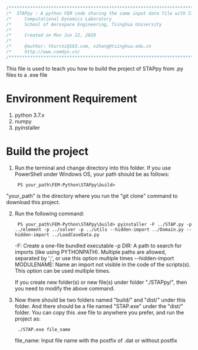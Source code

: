 ```cpp
/*****************************************************************************/
/*  STAPpy : A python FEM code sharing the same input data file with STAP90  */
/*     Computational Dynamics Laboratory                                     */
/*     School of Aerospace Engineering, Tsinghua University                  */
/*                                                                           */
/*     Created on Mon Jun 22, 2020                                           */
/*                                                                           */
/*     @author: thurcni@163.com, xzhang@tsinghua.edu.cn                      */
/*     http://www.comdyn.cn/                                                 */
/*****************************************************************************/
```

This file is used to teach you how to build the project of STAPpy from .py files to a .exe file

# Environment Requirement
1. python 3.7.x
2. numpy
3. pyinstaller

# Build the project
1. Run the terminal and change directory into this folder. If you use PowerShell under Windows OS, your path should be as follows:

        PS your_path\FEM-Python\STAPpy\build>

"your_path" is the directory where you run the "git clone" command to download this project.

2. Run the following command:

        PS your_path\FEM-Python\STAPpy\build> pyinstaller -F ../STAP.py -p ../element -p ../solver -p ../utils --hidden-import ../Domain.py --hidden-import ../LoadCaseData.py
    
    -F: Create a one-file bundled executable
    -p DIR: A path to search for imports (like using PYTHONPATH). Multiple paths are allowed, separated by ';', or use this option multiple times
    --hidden-import MODULENAME: Name an import not visible in the code of the scripts(s). This option can be used multiple times.

    If you create new folder(s) or new file(s) under folder "./STAPpy/", then you need to modify the above command.

3. Now there should be two folders named "build/" and "dist/" under this folder. And there should be a file named "STAP.exe" under the "dist/" folder. You can copy this .exe file to anywhere you prefer, and run the project as:

        ./STAP.exe file_name
    
    file_name: Input file name with the postfix of .dat or without postfix